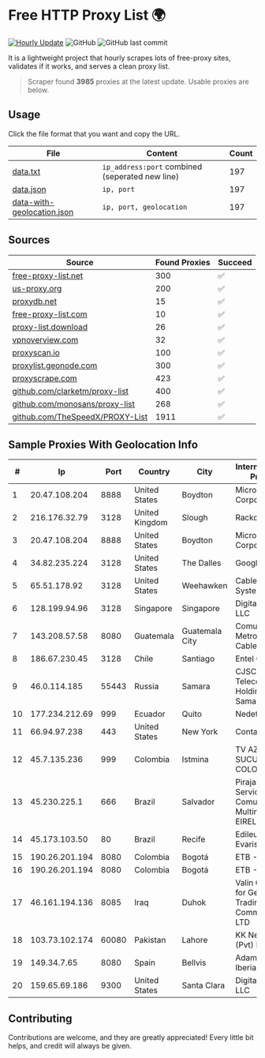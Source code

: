 
# Free HTTP Proxy List 🌍

[![Hourly Update](https://github.com/mertguvencli/http-proxy-list/actions/workflows/main.yml/badge.svg?branch=main)](https://github.com/mertguvencli/http-proxy-list/actions/workflows/main.yml)
![GitHub](https://img.shields.io/github/license/mertguvencli/http-proxy-list)
![GitHub last commit](https://img.shields.io/github/last-commit/mertguvencli/http-proxy-list)

It is a lightweight project that hourly scrapes lots of free-proxy sites, validates if it works, and serves a clean proxy list.


> Scraper found **3985** proxies at the latest update. Usable proxies are below.

## Usage

Click the file format that you want and copy the URL.


|File|Content|Count|
|----|-------|-----|
|[data.txt](https://raw.githubusercontent.com/mertguvencli/http-proxy-list/main/proxy-list/data.txt)|`ip_address:port` combined (seperated new line)|197|
|[data.json](https://raw.githubusercontent.com/mertguvencli/http-proxy-list/main/proxy-list/data.json)|`ip, port`|197|
|[data-with-geolocation.json](https://raw.githubusercontent.com/mertguvencli/http-proxy-list/main/proxy-list/data-with-geolocation.json)|`ip, port, geolocation`|197|

## Sources

|Source|Found Proxies|Succeed|
|------|-------------|-------|
|[free-proxy-list.net](https://free-proxy-list.net)|300|✅|
|[us-proxy.org](https://www.us-proxy.org)|200|✅|
|[proxydb.net](http://proxydb.net)|15|✅|
|[free-proxy-list.com](https://free-proxy-list.com/?page=&port=&type%5B%5D=http&type%5B%5D=https&up_time=0&search=Search)|10|✅|
|[proxy-list.download](https://www.proxy-list.download/HTTP)|26|✅|
|[vpnoverview.com](https://vpnoverview.com/privacy/anonymous-browsing/free-proxy-servers)|32|✅|
|[proxyscan.io](https://www.proxyscan.io)|100|✅|
|[proxylist.geonode.com](https://proxylist.geonode.com/api/proxy-list?limit=300&page=1&sort_by=lastChecked&sort_type=desc&protocols=http,https)|300|✅|
|[proxyscrape.com](https://api.proxyscrape.com/v2/?request=displayproxies&protocol=http&timeout=10000&country=all&ssl=all&anonymity=all)|423|✅|
|[github.com/clarketm/proxy-list](https://raw.githubusercontent.com/clarketm/proxy-list/master/proxy-list-raw.txt)|400|✅|
|[github.com/monosans/proxy-list](https://raw.githubusercontent.com/monosans/proxy-list/main/proxies/http.txt)|268|✅|
|[github.com/TheSpeedX/PROXY-List](https://raw.githubusercontent.com/TheSpeedX/PROXY-List/master/http.txt)|1911|✅|


## Sample Proxies With Geolocation Info

|#|Ip|Port|Country|City|Internet Service Provider|
|-|--|----|-------|----|-------------------------|
|1|20.47.108.204|8888|United States|Boydton|Microsoft Corporation|
|2|216.176.32.79|3128|United Kingdom|Slough|Rackdog, LLC|
|3|20.47.108.204|8888|United States|Boydton|Microsoft Corporation|
|4|34.82.235.224|3128|United States|The Dalles|Google LLC|
|5|65.51.178.92|3128|United States|Weehawken|Cablevision Systems Corp.|
|6|128.199.94.96|3128|Singapore|Singapore|DigitalOcean, LLC|
|7|143.208.57.58|8080|Guatemala|Guatemala City|Comunicaciones Metropolitanas Cablecolor|
|8|186.67.230.45|3128|Chile|Santiago|Entel Chile S.A.|
|9|46.0.114.185|55443|Russia|Samara|CJSC "ER-Telecom Holding" Samara branch|
|10|177.234.212.69|999|Ecuador|Quito|Nedetel S.A.|
|11|66.94.97.238|443|United States|New York|Contabo Inc.|
|12|45.7.135.236|999|Colombia|Istmina|TV AZTECA SUCURSAL COLOMBIA|
|13|45.230.225.1|666|Brazil|Salvador|PirajaNet Servico de Comunicacao Multimidia EIRELI|
|14|45.173.103.50|80|Brazil|Recife|Edileuza Evaristo Barreto|
|15|190.26.201.194|8080|Colombia|Bogotá|ETB - Colombia|
|16|190.26.201.194|8080|Colombia|Bogotá|ETB - Colombia|
|17|46.161.194.136|8085|Iraq|Duhok|Valin Company for General Trading and Communication LTD|
|18|103.73.102.174|60080|Pakistan|Lahore|KK Networks (Pvt) Ltd|
|19|149.34.7.65|8080|Spain|Bellvis|Adamo Telecom Iberia S.A.|
|20|159.65.69.186|9300|United States|Santa Clara|DigitalOcean, LLC|



## Contributing

Contributions are welcome, and they are greatly appreciated! Every
little bit helps, and credit will always be given.

